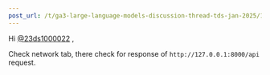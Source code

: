 ```yaml
---
post_url: /t/ga3-large-language-models-discussion-thread-tds-jan-2025/163247/128
---
```

Hi [@23ds1000022](/u/23ds1000022) ,

Check network tab, there check for response of `http://127.0.0.1:8000/api` request.